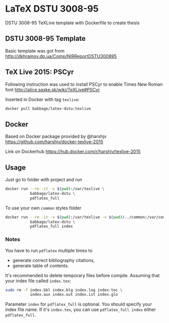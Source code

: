 # LaTeX DSTU 3008-95
DSTU 3008-95 TeXLive template with Dockerfile to create thesis

## DSTU 3008-95 Template

Basic template was got from
http://dkhramov.dp.ua/Comp/NIRReportDSTU300895


## TeX Live 2015: PSCyr

Following instruction was used to install PSCyr to enable Times New Roman font
http://alice.saske.sk/wiki/TeXLive#PSCyr

Inserted in Docker with tag `texlive`:
```bash
docker pull babbage/latex-dstu:texlive
```

## Docker

Based on Docker package provided by @harshjv
https://github.com/harshjv/docker-texlive-2015

Link on Dockerhub
https://hub.docker.com/r/harshjv/texlive-2015

## Usage

Just go to folder with project and run
```bash
docker run --rm -it -v $(pwd):/var/texlive \
           babbage/latex-dstu \
           pdflatex_full
```

To use your own `common` styles folder
```bash
docker run --rm -it -v $(pwd):/var/texlive -v $(pwd)/../common:/var/common \
           babbage/latex-dstu \
           pdflatex_full index
```

### Notes

You have to run `pdflatex` multiple times to
- generate correct bibliography citations,
- generate table of contents.

It's recommended to delete temporary files before compile.
Assuming that your index file called `index.tex`:
```bash
sudo rm -f index.bbl index.blg index.log index.toc \
           index.aux index.out index.ist index.glo
```

Parameter `index` for `pdflatex_full` is optional.
You should specify your index file name. If it's `index.tex`,
you can use `pdflatex_full index` either `pdflatex_full`.


